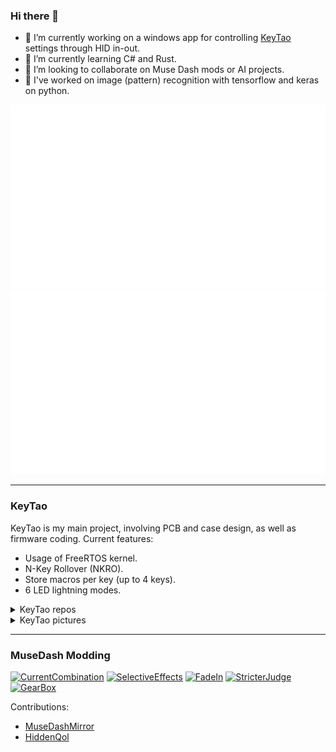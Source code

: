 ### Hi there 👋

- 🔭 I’m currently working on a windows app for controlling [KeyTao](#keytao) settings through HID in-out.
- 🌱 I’m currently learning C# and Rust.
- 👯 I’m looking to collaborate on Muse Dash mods or AI projects.
- 💼 I've worked on image (pattern) recognition with tensorflow and keras on python.

![github-stats-overview] ![github-stats-languages]

[github-stats-overview]: https://raw.githubusercontent.com/Asgragrt/github-stats/master/generated/overview.svg#gh-dark-mode-only

[github-stats-languages]: https://raw.githubusercontent.com/Asgragrt/github-stats/master/generated/languages.svg#gh-dark-mode-only

***

### KeyTao

KeyTao is my main project, involving PCB and case design, as well as firmware coding.
Current features:

* Usage of FreeRTOS kernel.
* N-Key Rollover (NKRO).
* Store macros per key (up to 4 keys).
* 6 LED lightning modes.

<details>
<summary>KeyTao repos</summary>

* [KeyTao case](https://github.com/Asgragrt/KeyTao_case)
* [KeyTao schematic](https://github.com/Asgragrt/KeyTao_schematic)
* [KeyTao rust firmware](https://github.com/Asgragrt/KeyTao_firmware)
* [KeyTao C firmware](https://github.com/Asgragrt/firmware_c)
* [**KeyTao C FreeRTOS firmware**](https://github.com/Asgragrt/firmware-rtos) &larr; Current active version

</details>

<details>
<summary>KeyTao pictures</summary>

##### KeyTao

![KeyTao.png](Media/KeyTao.png)

##### KeyTao PCB

![KeyTao_PCB.jpg](Media/KeyTao_PCB.jpg)
</details>

***

### MuseDash Modding

[![CurrentCombination](https://github-readme-stats-asgra.vercel.app/api/pin/?username=asgragrt&repo=CurrentCombination&theme=radical)](https://github.com/MDMods/CurrentCombination)
[![SelectiveEffects](https://github-readme-stats-asgra.vercel.app/api/pin/?username=asgragrt&repo=SelectiveEffects&theme=radical)](https://github.com/MDMods/SelectiveEffects)
[![FadeIn](https://github-readme-stats-asgra.vercel.app/api/pin/?username=asgragrt&repo=FadeIn&theme=radical)](https://github.com/MDMods/FadeIn)
[![StricterJudge](https://github-readme-stats-asgra.vercel.app/api/pin/?username=asgragrt&repo=StricterJudge&theme=radical)](https://github.com/MDMods/StricterJudge)
[![GearBox](https://github-readme-stats-asgra.vercel.app/api/pin/?username=asgragrt&repo=Gearbox&theme=radical)](https://github.com/Asgragrt/GearBox)

Contributions:

* [MuseDashMirror](https://github.com/MDMods/MuseDashMirror)
* [HiddenQol](https://github.com/MDMods/HiddenQol)
